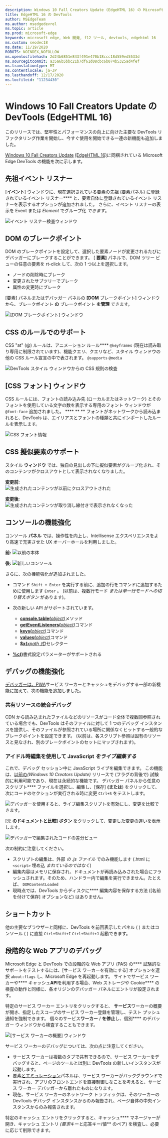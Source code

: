 ```yaml
---
description: Windows 10 Fall Creators Update (EdgeHTML 16) の Microsoft Edge DevTools に追加された機能
title: EdgeHTML 16 の DevTools
author: MSEdgeTeam
ms.author: msedgedevrel
ms.topic: article
ms.prod: microsoft-edge
keywords: microsoft edge, Web 開発, f12 ツール, devtools, edgehtml 16
ms.custom: seodec18
ms.date: 11/19/2020
ROBOTS: NOINDEX,NOFOLLOW
ms.openlocfilehash: 2d24b6851e843f491e470b18ccc18d559ed5533d
ms.sourcegitcommit: a35a6b5bbc21b7df61d08cbc6b074b5325ad4fef
ms.translationtype: MT
ms.contentlocale: ja-JP
ms.lasthandoff: 12/17/2020
ms.locfileid: "11234430"
---
```

# Windows 10 Fall Creators Update の DevTools (EdgeHTML 16)

このリリースでは、堅牢性とパフォーマンスの向上に向けた主要な DevTools リファクタリング作業を開始し、今すぐ使用を開始できる一連の新機能も追加しました。 

[Windows 10 Fall Creators Update](/windows/uwp/whats-new/windows-10-build-16299) [(EdgeHTML 16)](https://aka.ms/devguide_edgehtml_16)に同梱されている Microsoft Edge DevTools の機能を次に示します。

## 先祖イベント リスナー 

[**イベント**] ウィンドウに、現在選択されている要素の先祖 (要素パネル) に登録されているイベント リスナー**** と、要素自体に登録されているイベント リスナーを表示するオプションが追加されました。 さらに、イベント リスナーの表示を Event または *Element* でグループ化 *できます*。 

![イベント リスナー検査ウィンドウ](../media/elements_ancestor_events.png)

## DOM のブレークポイント

DOM のブレークポイントを設定して、選択した要素ノードが変更されるたびにデバッガーにブレークすることができます。 [ **要素]** パネルで、DOM ツリー ビューの任意の要素を rt-click して、次の 1 つ以上を選択します。

 - ノードの削除時にブレーク
 - 変更されたサブツリーでブレーク
 - 属性の変更時にブレーク

[要素] パネルまたはデバッガー パネルの **[DOM** ブレークポイント] ウィンドウから、ブレークポイント **の** ブレークポイント **を管理** できます。

![[DOM ブレークポイント] ウィンドウ](../media/elements_dom_breakpoints.png)

## CSS のルールでのサポート

CSS "at" (@) ルールは、アニメーション ルール**** `@keyframes` (現在は読み取り専用に制限されています)、機能クエリ、クエリなど、スタイル ウィンドウの他の CSS ルール宣言の中で表されます。 `@supports` `@media`

![DevTools スタイル ウィンドウからの CSS 規則の検査](../media/elements_at_rules.png)

## [CSS フォント] ウィンドウ

CSS ルールには、フォントの読み込み先 (ローカルまたはネットワーク) とそのフォントを使用している文字の数を表示する専用のフォント ウィンドウが `@font-face` 追加されました。 **** ** ** フォントがネットワークから読み込まれると、DevTools は、エイリアスとフォントの種類と共にインポートしたルールを表示します。

![CSS フォント情報](../media/elements_fonts.png)

## CSS 擬似要素のサポート

スタイル **ウィンドウ** では、独自の見出しの下に擬似要素がグループ化され、そのコンテンツがクロスアウトとして表示されなくなりました。

**変更前:**
<br>
![生成されたコンテンツが以前にクロスアウトされた](../media/gc_before.png)

**変更後:**
<br>
![生成されたコンテンツが取り消し線付きで表示されなくなった](../media/gc_after.png)

## コンソールの機能強化

コンソール **パネル** では、操作性を向上し、Intellisense エクスペリエンスをより高速で充実させた UX オーバーホールを利用しました。

**前:** 
![以前の本体](../media/console_old.png)

**後:** 
![新しいコンソール](../media/console_new.png)

さらに、次の機能強化が追加されました。

 -  コマンド `Shift + Enter` を実行する前に、追加の行をコマンドに追加するために使用します `Enter` 。 (以前は、複数行モード *または単一行モードへの切り替えボタン* があります)。

 - 次の新しい API がサポートされています。
    - [ **console.table(**_object_*_)_*](../console/console-api.md#organizing-log-output)メソッド
    - [ **getEventListeners(**_object_*_)_*](../console/command-line.md#event-listeners)コマンド
    - [ **keys(**_object_*_)_*](../console/command-line.md#object-inspection)コマンド
    - [ **values(**_object_*_)_*](../console/command-line.md#object-inspection)コマンド
    - [ **$x(**_xpath 式_*_)_*](../console/command-line.md#dom-selectors)セレクター

 - [**%c()**](../console/console-api.md#logging-custom-messages)書式設定パラメーターがサポートされる

## デバッグの機能強化

[デバッガーは、PWA](#progressive-web-app-debugging)サービス ワーカーとキャッシュをデバッグする一部の新機能に加えて、次の機能を追加しました。

### 共有リソースの統合デバッグ

CDN から読み込まれたファイルなどのリソースがコード全体で複数回参照されている場合でも、DevTools はそのファイルに対して 1 つのデバッグ インスタンスを提供し、そのファイルが参照されている場所に関係なくヒットする一般的なブレークポイントを設定できます。 (以前は、各スクリプト参照は固有のリソースと見なされ、別のブレークポイントのセットにマップされます)。

### アイドル時編集を使用して JavaScript *をライブ編集する*

これで、デバッグ セッション中に JavaScript ライブを編集できます。 この機能は、[以前の](https://blogs.windows.com/buildingapps/2017/04/05/windows-10-creators-update-creators-update-sdk-released/#MMhK2OdcrR12Vi6u.97)*(Windows 10 Creators Update)* リリースで (フラグの背後で) 試験的に利用可能であり、現在は永続的な機能です。 デバッガー パネルから任意のスクリプト**** ファイルを選択し、編集し、[保存] **(または**) をクリックして、次にコードのセクションが実行される時に変更 `Ctrl+S` をテストします。 

![デバッガーを使用すると、ライブ編集スクリプトを有効にし、変更を比較できます。](../media/debugger_edit_buttons.png) 

[元 **のドキュメントと比較] ボタン** をクリックして、変更した変更の違いを表示します。

![デバッガーで編集されたコードの差分ビュー](../media/debugger_edit_code.png) 

次の制約に注意してください。

- スクリプトの編集は、外部 *の .js ファイル* でのみ機能します (.html に `<script>` 埋め込 *まれているのではなく*)
- 編集内容はメモリに保存され、ドキュメントが再読み込みされた場合にフラッシュされます。そのため、ハンドラー内で編集を実行できません。たとえば、 `DOMContentLoaded`
- 現時点では、DevTools からディスクに**** 編集内容を保存する方法 ([名前を付けて保存] オプションなど) はありません。

## ショートカット

他の主要なブラウザーと同様に、DevTools を前回表示したパネル ( ) またはコンソール ( ) に直接 `Ctrl+Shift+I` `Ctrl+Shift+J` 起動できます。

## 段階的な Web アプリのデバッグ

Microsoft Edge と DevTools での段階的な Web アプリ (PAS) の**** 試験的なサポートをテストするには、[サービス ワーカーを有効にする] オプションを選択 `about:flags` し、Microsoft Edge を再起動します。 サイトでサービス ワーカーや**** キャッシュ**API**を利用する場合、Web ストレージや Cookie**** の検査の動作と同様に、各オリジンのデバッガー パネルにエントリが設定されます。

特定のサービス ワーカー エントリをクリックすると、 **サービス**ワーカーの概要が開き、指定したスコープのサービス ワーカー登録を管理し、テスト プッシュ通知を強制できます。 個々のサービス**ワーカー** / **を停止**し、個別**** のデバッガー ウィンドウから検査することもできます。

![[サービス ワーカーの概要] ウィンドウ](../media/debugger_sw_overview.png)

サービス ワーカーのデバッグについては、次の点に注意してください。

 - サービス ワーカーは複数のタブで共有できるので、サービス ワーカーをデバッグすると、ページのツールとは別に DevTools の新しいインスタンスが起動します。 
 - 要素[と](../elements.md)[エミュレーション](../emulation.md)パネルは、サービス ワーカーがバックグラウンドで実行され、アプリのフロントエンドを直接制御しなことを考えると、サービス ワーカー デバッガーから離れたものになります。
 - 現在、サービス ワーカーのネットワーク トラフィックは、そのワーカーの DevTools デバッグ インスタンスからのみ報告され、ページ自体の中央インスタンスからのみ報告されます。

特定のキャッシュ エントリをクリックすると、キャッシュ**** マネージャーが開き、キャッシュ エントリ *(要求*キーと応答キー/値** のペア) を検査し、必要に応じて削除できます。
